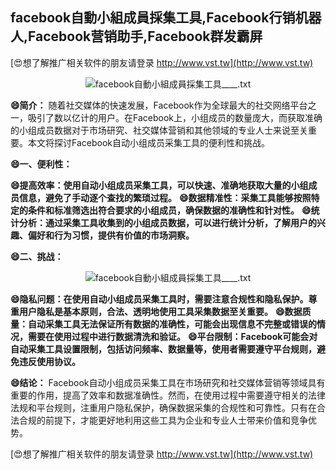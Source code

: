 ## **facebook自動小組成員採集工具,Facebook行销机器人,Facebook营销助手,Facebook群发霸屏**

[😍想了解推广相关软件的朋友请登录 http://www.vst.tw](http://www.vst.tw)

 <center><img src="https://vst.tw/MP4/tuiguang/png/8.png" alt="facebook自動小組成員採集工具____.txt"></center>

**😄简介：**
随着社交媒体的快速发展，Facebook作为全球最大的社交网络平台之一，吸引了数以亿计的用户。在Facebook上，小组成员的数量庞大，而获取准确的小组成员数据对于市场研究、社交媒体营销和其他领域的专业人士来说至关重要。本文将探讨Facebook自动小组成员采集工具的便利性和挑战。

**😄一、便利性：**

**😄提高效率：使用自动小组成员采集工具，可以快速、准确地获取大量的小组成员信息，避免了手动逐个查找的繁琐过程。**
**😄数据精准性：采集工具能够按照特定的条件和标准筛选出符合要求的小组成员，确保数据的准确性和针对性。**
**😄统计分析：通过采集工具收集到的小组成员数据，可以进行统计分析，了解用户的兴趣、偏好和行为习惯，提供有价值的市场洞察。**

**😄二、挑战：**

 <center><img src="https://vst.tw/MP4/tuiguang/png/0.png" alt="facebook自動小組成員採集工具____.txt"></center>

**😄隐私问题：在使用自动小组成员采集工具时，需要注意合规性和隐私保护。尊重用户隐私是基本原则，合法、透明地使用工具采集数据至关重要。**
**😄数据质量：自动采集工具无法保证所有数据的准确性，可能会出现信息不完整或错误的情况，需要在使用过程中进行数据清洗和验证。**
**😄平台限制：Facebook可能会对自动采集工具设置限制，包括访问频率、数据量等，使用者需要遵守平台规则，避免违反使用协议。**

**😄结论：**
Facebook自动小组成员采集工具在市场研究和社交媒体营销等领域具有重要的作用，提高了效率和数据准确性。然而，在使用过程中需要遵守相关的法律法规和平台规则，注重用户隐私保护，确保数据采集的合规性和可靠性。只有在合法合规的前提下，才能更好地利用这些工具为企业和专业人士带来价值和竞争优势。

[😍想了解推广相关软件的朋友请登录 http://www.vst.tw](http://www.vst.tw)



